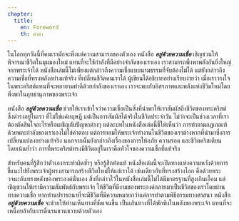 ```yaml
---
chapter:
  title:
    en: Foreword
    th: คำนำ
---
```


ในโลกทุกวันนี้ที่คนเรามักจะพึ่งแต่ความสามารถของตัวเอง หนังสือ ***อยู่ด้วยความเชื่อ*** เชิญชวนให้พิจารณาชีวิตในมุมมองใหม่ แทนที่จะใช้กำลังที่มีอย่างจำกัดของเราเอง เราสามารถพึ่งพาพลังอันยิ่งใหญ่จากพระเจ้าได้ หนังสือเล่มนี้ไม่เพียงแต่กล่าวถึงความเชื่อแบบนามธรรมที่จับต้องไม่ได้ แต่ยังกล่าวถึงความเชื่อที่ทรงพลังอย่างแท้จริง ที่เปลี่ยนชีวิตคนเราได้ ผู้เขียนได้อธิบายอย่างเรียบง่ายว่า เมื่อเราวางใจในพระคริสต์แทนที่จะพยายามทำดีด้วยกำลังของเราเอง เราจะพบกับอิสรภาพและพลังแห่งชีวิตใหม่โดยพึ่งพาในฤทธานุภาพของพระเจ้า

หนังสือ ***อยู่ด้วยความเชื่อ*** ช่วยให้เราเข้าใจว่าความเชื่อเป็นสิ่งที่นำพาให้เราสัมผัสถึงชีวิตของพระคริสต์ซึ่งดำรงอยู่ในเรา ที่ไม่ใช่แค่ทฤษฎี แต่เป็นการสัมผัสได้จริงในชีวิตประจำวัน ไม่ว่าจะเป็นช่วงเวลาที่เราต้องตัดสินใจอะไรหรือเผชิญกับปัญหาต่างๆ แต่ละบทในหนังสือเล่มนี้ชี้ให้เห็นว่า การทำตามกฎเกณฑ์ด้วยพละกำลังของเราเองไม่ใช่คำตอบ แต่การยอมให้พระเจ้าทำงานในชีวิตของเราต่างหากที่นำมาซึ่งการเปลี่ยนแปลงอย่างแท้จริง นอกจากนั้นยังกล่าวถึงเรื่องของการให้อภัย ความรอด และชีวิตคริสเตียน โดยเน้นย้ำว่า การที่พระคริสต์ทรงมีชีวิตอยู่ในเราคือหัวใจของความเชื่อที่แท้จริง

สำหรับคนที่รู้สึกว่าตัวเองกระทำผิดซ้ำๆ หรือรู้สึกท้อแท้ หนังสือเล่มนี้จะเปิดทางแห่งความหวังด้วยการชี้แนะไปยังพระเจ้าผู้ทรงสามารถสร้างชีวิตใหม่ให้แก่เราได้ เช่นเดียวกับที่ทรงสร้างโลก คือด้วยพระวจนะอันทรงพลังของพระองค์นั่นเอง สิ่งที่กล่าวไว้ในหนังสือเล่มนี้ไม่ได้มีมาตรฐานที่สูงเกินเอื้อม แต่เชิญชวนให้เรามีความสัมพันธ์กับพระเจ้า ให้ชีวิตที่ดีงามของพระองค์กลายมาเป็นชีวิตของเราโดยผ่านทางความเชื่อ หากท่านปรารถนาที่จะมีชีวิตที่มีความหมายกว่าแค่การทำตามพิธีกรรมทางศาสนา หนังสือ ***อยู่ด้วยความเชื่อ*** จะช่วยให้ท่านเห็นทางที่ชัดเจนขึ้น เป็นเส้นทางที่ได้พักพิงในพลังของพระเจ้า แทนที่จะเหนื่อยล้ากับการดิ้นรนขวนขวายด้วยตัวเอง
